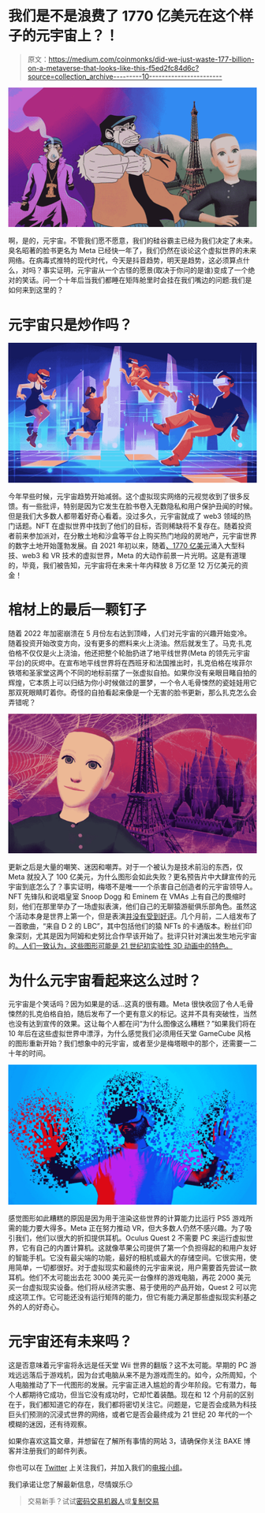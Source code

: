 # 我们是不是浪费了 1770 亿美元在这个样子的元宇宙上？！

> 原文：<https://medium.com/coinmonks/did-we-just-waste-177-billion-on-a-metaverse-that-looks-like-this-f5ed2fc84d6c?source=collection_archive---------10----------------------->

![](img/7d848268c8079e0dd422c884963ac15f.png)

啊，是的，元宇宙。不管我们愿不愿意，我们的硅谷霸主已经为我们决定了未来。臭名昭著的脸书更名为 Meta 已经快一年了，我们仍然在谈论这个虚拟世界的未来网络。在病毒式推特的现代时代，今天是抖音趋势，明天是趋势，这必须算点什么，对吗？事实证明，元宇宙从一个古怪的愿景(取决于你问的是谁)变成了一个绝对的笑话。问一个十年后当我们都睡在矩阵舱里时会挂在我们嘴边的问题:我们是如何来到这里的？

# 元宇宙只是炒作吗？

![](img/27dc30d86d9f69ee61f70852d110141f.png)

今年早些时候，元宇宙趋势开始减弱。这个虚拟现实网络的元视觉收到了很多反馈。有一些批评，特别是因为它发生在脸书卷入无数隐私和用户保护丑闻的时候。但是我们大多数人都带着好奇心看着。没过多久，元宇宙就成了 web3 领域的热门话题。NFT 在虚拟世界中找到了他们的目标，否则稀缺将不复存在。随着投资者前来参加派对，在分散土地和沙盒等平台上购买热门地段的房地产，元宇宙世界的数字土地开始蓬勃发展。自 2021 年初以来，随着[、1770 亿美元](https://www.mckinsey.com/business-functions/growth-marketing-and-sales/our-insights/value-creation-in-the-metaverse)涌入大型科技、web3 和 VR 技术的虚拟世界，Meta 的大动作前景一片光明。这是有道理的，毕竟，我们被告知，元宇宙将在未来十年内释放 8 万亿至 12 万亿美元的资金！

# 棺材上的最后一颗钉子

随着 2022 年加密崩溃在 5 月份左右达到顶峰，人们对元宇宙的兴趣开始变冷。随着投资开始改变方向，没有更多的燃料来火上浇油。然后就发生了。马克·扎克伯格不仅仅是火上浇油，他还把整个轮胎扔进了地平线世界(Meta 的领先元宇宙平台)的灰烬中。在宣布地平线世界将在西班牙和法国推出时，扎克伯格在埃菲尔铁塔和圣家堂这两个不同的地标前摆了一张虚拟自拍。如果你没有亲眼目睹自拍的辉煌，它本质上可以归结为你小时候做过的噩梦，一个令人毛骨悚然的瓷娃娃用它那双死眼睛盯着你。奇怪的自拍看起来像是一个无害的脸书更新，那么扎克怎么会弄错呢？

![](img/436887819940a52b0f12c7652a123954.png)

更新之后是大量的嘲笑、迷因和嘲弄。对于一个被认为是技术前沿的东西，仅 Meta 就投入了 100 亿美元，为什么图形会如此失败？更名预告片中大肆宣传的元宇宙到底怎么了？事实证明，梅塔不是唯一一个杀害自己创造者的元宇宙领导人。NFT 先锋队和说唱皇室 Snoop Dogg 和 Eminem 在 VMAs 上有自己的畏缩时刻，他们在那里举办了一场虚拟表演，他们自己的无聊猿游艇俱乐部角色。虽然这个活动本身是世界上第一个，但是表演[并没有受到好评](https://decrypt.co/108507/eminem-snoop-dogg-bored-apes-at-vmas-get-jeers-from-nft-critics)。几个月前，二人组发布了一首歌曲，“来自 D 2 的 LBC”，其中包括他们的猿 NFTs 的卡通版本。粉丝们印象深刻，尤其是因为阿姆和史努比合作早该开始了。批评只针对演出发生地元宇宙的[。人们一致认为，这些图形可能是 21 世纪初实验性 3D 动画中的特色。](/coinmonks/the-otherside-has-set-a-new-standard-for-the-metaverse-a53bdfc60518)

# 为什么元宇宙看起来这么过时？

元宇宙是个笑话吗？因为如果是的话…这真的很有趣。Meta 很快收回了令人毛骨悚然的扎克伯格自拍，随后发布了一个更有意义的标记。这并不具有突破性，当然也没有达到宣传的效果。这让每个人都在问“为什么图像这么糟糕？”如果我们将在 10 年后在这些虚拟世界中漂浮，为什么感觉我们必须用任天堂 GameCube 风格的图形重新开始？我们想象中的元宇宙，或者至少是梅塔眼中的那个，还需要一二十年的时间。

![](img/85300f7ac2bde703c4b3971bfa1fb58c.png)

感觉图形如此糟糕的原因是因为用于渲染这些世界的计算能力比运行 PS5 游戏所需的能力要大得多。Meta 正在努力推动 VR，但大多数人仍然不感兴趣。为了吸引我们，他们以很大的折扣提供耳机。Oculus Quest 2 不需要 PC 来运行虚拟世界，它有自己的内置计算机。这就像苹果公司提供了第一个负担得起的和用户友好的智能手机。它没有最尖端的功能，最好的相机或最大的存储空间。它很实用，使用简单，一切都很好。对于虚拟现实和最终的元宇宙来说，用户需要首先尝试一款耳机。他们不太可能出去花 3000 美元买一台像样的游戏电脑，再花 2000 美元买一台虚拟现实设备。他们将从经济实惠、易于使用的产品开始，Quest 2 可以完成这项工作。它可能还没有运行矩阵的能力，但它有能力满足那些虚拟现实利基之外的人的好奇心。

# 元宇宙还有未来吗？

这是否意味着元宇宙将永远是任天堂 Wii 世界的翻版？这不太可能。早期的 PC 游戏远远落后于游戏机，因为台式电脑从来不是为游戏而生的。如今，众所周知，个人电脑推动了下一代图形的发展。元宇宙正进入尴尬的青少年阶段。它有潜力，每个人都期待它成功，但当它没有成功时，它却忙着装酷。现在和 12 个月前的区别在于，我们都知道它的存在，我们都将密切关注它。问题是，它是否会成熟为科技巨头们预测的沉浸式世界的网络，或者它是否会最终成为 21 世纪 20 年代的一个模糊的迷因，还有待观察。

如果你喜欢这篇文章，并想留在了解所有事情的网站 3，请确保你关注 BAXE 博客并注册我们的邮件列表。

你也可以在 [Twitter](https://twitter.com/BaxeApp) 上关注我们，并加入我们的[电报小组](https://t.me/BaxeCommunity)。

我们承诺让您了解最新信息，尽情娱乐😏

> 交易新手？试试[密码交易机器人](/coinmonks/crypto-trading-bot-c2ffce8acb2a)或[复制交易](/coinmonks/top-10-crypto-copy-trading-platforms-for-beginners-d0c37c7d698c)